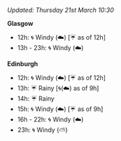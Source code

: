 *Updated: Thursday 21st March 10:30*

**Glasgow**

* 12h: :cyclone: Windy (:cloud:) [:umbrella: as of 12h]
* 13h - 23h: :cyclone: Windy (:cloud:)

**Edinburgh**

* 12h: :cyclone: Windy (:cloud:) [:umbrella: as of 12h]
* 13h: :umbrella: Rainy [:cyclone:(:cloud:) as of 9h]
* 14h: :umbrella: Rainy
* 15h: :cyclone: Windy (:cloud:) [:umbrella: as of 9h]
* 16h - 22h: :cyclone: Windy (:cloud:)
* 23h: :cyclone: Windy (:partly_sunny:)
